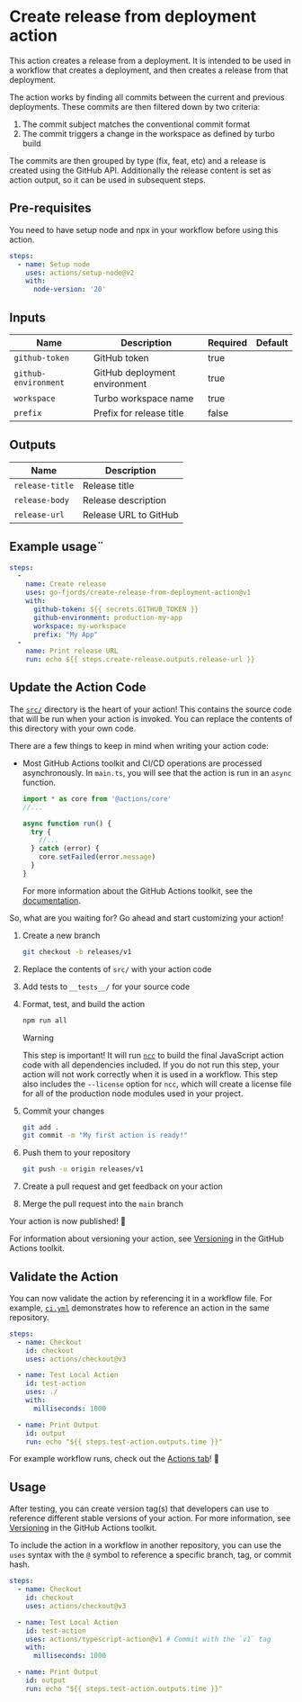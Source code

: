 # Create release from deployment action

This action creates a release from a deployment. It is intended to be used in a workflow that creates a deployment, and then creates a release from that deployment.

The action works by finding all commits between the current and previous deployments.
These commits are then filtered down by two criteria:

1. The commit subject matches the conventional commit format
1. The commit triggers a change in the workspace as defined by turbo build

The commits are then grouped by type (fix, feat, etc) and a release is created using the GitHub API.
Additionally the release content is set as action output, so it can be used in subsequent steps.

## Pre-requisites

You need to have setup node and npx in your workflow before using this action.

```yaml
steps:
  - name: Setup node
    uses: actions/setup-node@v2
    with:
      node-version: '20'
```

## Inputs

| Name | Description | Required | Default |
| ---- | ----------- | -------- | ------- |
| `github-token` | GitHub token | true | |
| `github-environment` | GitHub deployment environment | true | |
| `workspace` | Turbo workspace name | true | |
| `prefix` | Prefix for release title | false | |

## Outputs

| Name | Description |
| ---- | ----------- |
| `release-title` | Release title |
| `release-body` | Release description |
| `release-url` | Release URL to GitHub |

## Example usage¨

```yaml
steps:
  -
    name: Create release
    uses: go-fjords/create-release-from-deployment-action@v1
    with:
      github-token: ${{ secrets.GITHUB_TOKEN }}
      github-environment: production-my-app
      workspace: my-workspace
      prefix: "My App"
  -
    name: Print release URL
    run: echo ${{ steps.create-release.outputs.release-url }}
```

## Update the Action Code

The [`src/`](./src/) directory is the heart of your action! This contains the
source code that will be run when your action is invoked. You can replace the
contents of this directory with your own code.

There are a few things to keep in mind when writing your action code:

- Most GitHub Actions toolkit and CI/CD operations are processed asynchronously.
  In `main.ts`, you will see that the action is run in an `async` function.

  ```javascript
  import * as core from '@actions/core'
  //...

  async function run() {
    try {
      //...
    } catch (error) {
      core.setFailed(error.message)
    }
  }
  ```

  For more information about the GitHub Actions toolkit, see the
  [documentation](https://github.com/actions/toolkit/blob/master/README.md).

So, what are you waiting for? Go ahead and start customizing your action!

1. Create a new branch

   ```bash
   git checkout -b releases/v1
   ```

1. Replace the contents of `src/` with your action code
1. Add tests to `__tests__/` for your source code
1. Format, test, and build the action

   ```bash
   npm run all
   ```

   > [!WARNING]
   >
   > This step is important! It will run [`ncc`](https://github.com/vercel/ncc)
   > to build the final JavaScript action code with all dependencies included.
   > If you do not run this step, your action will not work correctly when it is
   > used in a workflow. This step also includes the `--license` option for
   > `ncc`, which will create a license file for all of the production node
   > modules used in your project.

1. Commit your changes

   ```bash
   git add .
   git commit -m "My first action is ready!"
   ```

1. Push them to your repository

   ```bash
   git push -u origin releases/v1
   ```

1. Create a pull request and get feedback on your action
1. Merge the pull request into the `main` branch

Your action is now published! :rocket:

For information about versioning your action, see
[Versioning](https://github.com/actions/toolkit/blob/master/docs/action-versioning.md)
in the GitHub Actions toolkit.

## Validate the Action

You can now validate the action by referencing it in a workflow file. For
example, [`ci.yml`](./.github/workflows/ci.yml) demonstrates how to reference an
action in the same repository.

```yaml
steps:
  - name: Checkout
    id: checkout
    uses: actions/checkout@v3

  - name: Test Local Action
    id: test-action
    uses: ./
    with:
      milliseconds: 1000

  - name: Print Output
    id: output
    run: echo "${{ steps.test-action.outputs.time }}"
```

For example workflow runs, check out the
[Actions tab](https://github.com/actions/typescript-action/actions)! :rocket:

## Usage

After testing, you can create version tag(s) that developers can use to
reference different stable versions of your action. For more information, see
[Versioning](https://github.com/actions/toolkit/blob/master/docs/action-versioning.md)
in the GitHub Actions toolkit.

To include the action in a workflow in another repository, you can use the
`uses` syntax with the `@` symbol to reference a specific branch, tag, or commit
hash.

```yaml
steps:
  - name: Checkout
    id: checkout
    uses: actions/checkout@v3

  - name: Test Local Action
    id: test-action
    uses: actions/typescript-action@v1 # Commit with the `v1` tag
    with:
      milliseconds: 1000

  - name: Print Output
    id: output
    run: echo "${{ steps.test-action.outputs.time }}"
```
